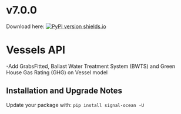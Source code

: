 # v7.0.0
Download here: [![PyPI version shields.io](https://img.shields.io/pypi/v/signal-ocean.svg)](https://pypi.python.org/pypi/signal-ocean/)

# Vessels API

-Add GrabsFitted, Ballast Water Treatment System (BWTS) and Green House Gas Rating (GHG) on Vessel model

## Installation and Upgrade Notes
Update your package with: `pip install signal-ocean -U`